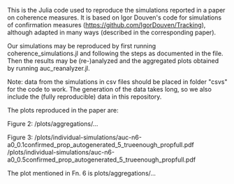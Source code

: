 This is the Julia code used to reproduce the simulations reported in a paper on coherence measures. It is based on Igor Douven's code for simulations of confirmation measures (https://github.com/IgorDouven/Tracking), although adapted in many ways (described in the corresponding paper).

Our simulations may be reproduced by first running coherence_simulations.jl and following the steps as documented in the file.
Then the results may be (re-)analyzed and the aggregated plots obtained by running auc_reanalyzer.jl.

Note: data from the simulations in csv files should be placed in folder "csvs" for the code to work. The generation of the data takes long, so we also include the (fully reproducible) data in this repository.

The plots reproduced in the paper are:

Figure 2:
/plots/aggregations/...

Figure 3:
/plots/individual-simulations/auc-n6-a0_0.1confirmed_prop_autogenerated_5_trueenough_propfull.pdf 
/plots/individual-simulations/auc-n6-a0_0.5confirmed_prop_autogenerated_5_trueenough_propfull.pdf

The plot mentioned in Fn. 6 is plots/aggregations/...
